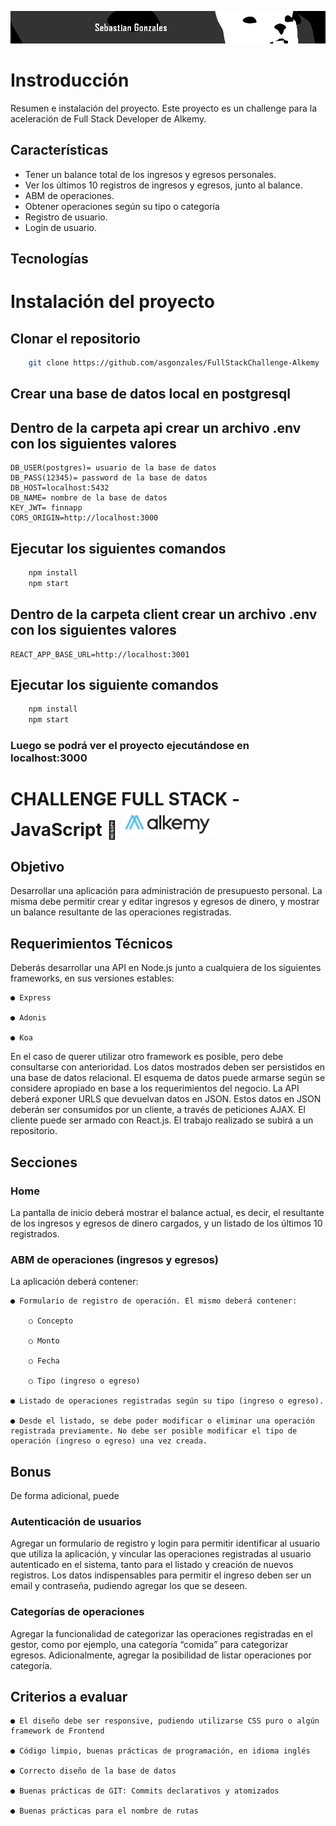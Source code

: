 ![banner](./media/LargeBanner.jpg)


# Instroducción

Resumen e instalación del proyecto. Este proyecto es un challenge para la aceleración de Full Stack Developer de Alkemy.

## Características

- Tener un balance total de los ingresos y egresos personales.
- Ver los últimos 10 registros de ingresos y egresos, junto al balance.
- ABM de operaciones.
- Obtener operaciones según su tipo o categoría
- Registro de usuario.
- Login de usuario.

## Tecnologías

# Instalación del proyecto

## Clonar el repositorio

```bash
    git clone https://github.com/asgonzales/FullStackChallenge-Alkemy
```
## Crear una base de datos local en postgresql

## Dentro de la carpeta api crear un archivo .env con los siguientes valores

    DB_USER(postgres)= usuario de la base de datos
    DB_PASS(12345)= password de la base de datos
    DB_HOST=localhost:5432
    DB_NAME= nombre de la base de datos
    KEY_JWT= finnapp
    CORS_ORIGIN=http://localhost:3000

## Ejecutar los siguientes comandos

```bash
    npm install
    npm start
```


## Dentro de la carpeta client crear un archivo .env con los siguientes valores

    REACT_APP_BASE_URL=http://localhost:3001

## Ejecutar los siguiente comandos

```bash
    npm install
    npm start
```


### Luego se podrá ver el proyecto ejecutándose en localhost:3000


# CHALLENGE FULL STACK -JavaScript 🚀 <img src='./media/alkemy.jpg' width=150 />

## Objetivo

Desarrollar una aplicación para administración de presupuesto personal. La misma debe permitir crear y editar ingresos y egresos de dinero, y mostrar un balance resultante de las operaciones registradas.

## Requerimientos Técnicos

Deberás desarrollar una API en Node.js junto a cualquiera de los siguientes frameworks, en sus versiones estables:

    ● Express

    ● Adonis

    ● Koa

En el caso de querer utilizar otro framework es posible, pero debe consultarse con anterioridad.
Los datos mostrados deben ser persistidos en una base de datos relacional. El esquema de datos puede armarse según se considere apropiado en base a los requerimientos del negocio. La API deberá exponer URLS que devuelvan datos en JSON.
Estos datos en JSON deberán ser consumidos por un cliente, a través de peticiones AJAX.
El cliente puede ser armado con React.js.
El trabajo realizado se subirá a un repositorio.


## Secciones

### Home

La pantalla de inicio deberá mostrar el balance actual, es decir, el resultante de los ingresos y egresos de dinero cargados, y un listado de los últimos 10 registrados.

### ABM de operaciones (ingresos y egresos)

La aplicación deberá contener:

    ● Formulario de registro de operación. El mismo deberá contener:

        ○ Concepto

        ○ Monto

        ○ Fecha

        ○ Tipo (ingreso o egreso)

    ● Listado de operaciones registradas según su tipo (ingreso o egreso).

    ● Desde el listado, se debe poder modificar o eliminar una operación registrada previamente. No debe ser posible modificar el tipo de operación (ingreso o egreso) una vez creada.

## Bonus

De forma adicional, puede

### Autenticación de usuarios

Agregar un formulario de registro y login para permitir identificar al usuario que utiliza la aplicación, y vincular las operaciones registradas al usuario autenticado en el sistema, tanto para el listado y creación de nuevos registros. Los datos indispensables para permitir el ingreso deben ser un email y contraseña, pudiendo agregar los que se deseen.

### Categorías de operaciones

Agregar la funcionalidad de categorizar las operaciones registradas en el gestor, como por ejemplo, una categoría “comida” para categorizar egresos. Adicionalmente, agregar la posibilidad de listar operaciones por categoría.

## Criterios a evaluar

    ● El diseño debe ser responsive, pudiendo utilizarse CSS puro o algún framework de Frontend

    ● Código limpio, buenas prácticas de programación, en idioma inglés

    ● Correcto diseño de la base de datos

    ● Buenas prácticas de GIT: Commits declarativos y atomizados

    ● Buenas prácticas para el nombre de rutas
